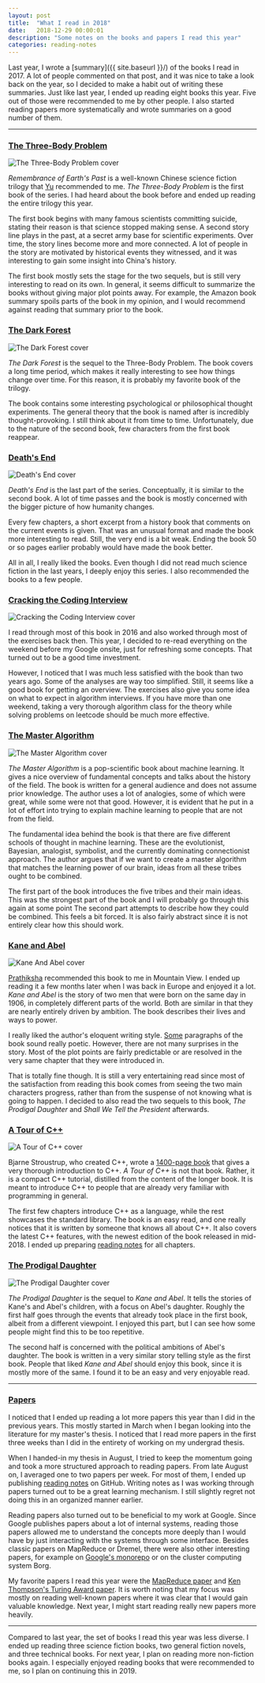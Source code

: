 ```yaml
---
layout: post
title:  "What I read in 2018"
date:   2018-12-29 00:00:01
description: "Some notes on the books and papers I read this year"
categories: reading-notes
---
```


Last year, I wrote a [summary]({{ site.baseurl }}/) of the books I read in 2017.
A lot of people commented on that post, and it was nice to take a look back on the year, so I decided to make a habit out of writing these summaries.
Just like last year, I ended up reading eight books this year.
Five out of those were recommended to me by other people.
I also started reading papers more systematically and wrote summaries on a good number of them.

---

### [The Three-Body Problem](https://www.amazon.com/Three-Body-Problem-Cixin-Liu/dp/0765382032/)

![The Three-Body Problem cover](/assets/posts/books-2018/three-body.jpg)

*Remembrance of Earth's Past* is a well-known Chinese science fiction trilogy that [Yu](https://dorianhe.github.io) recommended to me.
*The Three-Body Problem* is the first book of the series.
I had heard about the book before and ended up reading the entire trilogy this year.

The first book begins with many famous scientists committing suicide, stating their reason is that science stopped making sense.
A second story line plays in the past, at a secret army base for scientific experiments.
Over time, the story lines become more and more connected.
A lot of people in the story are motivated by historical events they witnessed, and it was interesting to gain some insight into China's history.

The first book mostly sets the stage for the two sequels, but is still very interesting to read on its own.
In general, it seems difficult to summarize the books without giving major plot points away.
For example, the Amazon book summary spoils parts of the book in my opinion, and I would recommend against reading that summary prior to the book.

### [The Dark Forest](https://www.amazon.com/Dark-Forest-Remembrance-Earths-Past/dp/0765386690/)

![The Dark Forest cover](/assets/posts/books-2018/dark-forest.jpg)

*The Dark Forest* is the sequel to the Three-Body Problem.
The book covers a long time period, which makes it really interesting to see how things change over time.
For this reason, it is probably my favorite book of the trilogy.

The book contains some interesting psychological or philosophical thought experiments.
The general theory that the book is named after is incredibly thought-provoking.
I still think about it from time to time.
Unfortunately, due to the nature of the second book, few characters from the first book reappear.

### [Death's End](https://www.amazon.com/Deaths-End-Remembrance-Earths-Past/dp/0765386631/)

![Death's End cover](/assets/posts/books-2018/deaths-end.jpg)

*Death's End* is the last part of the series.
Conceptually, it is similar to the second book.
A lot of time passes and the book is mostly concerned with the bigger picture of how humanity changes.

Every few chapters, a short excerpt from a history book that comments on the current events is given.
That was an unusual format and made the book more interesting to read.
Still, the very end is a bit weak.
Ending the book 50 or so pages earlier probably would have made the book better.

All in all, I really liked the books.
Even though I did not read much science fiction in the last years, I deeply enjoy this series.
I also recommended the books to a few people.

### [Cracking the Coding Interview](https://www.amazon.com/Cracking-Coding-Interview-Programming-Questions/dp/0984782850/)

![Cracking the Coding Interview cover](/assets/posts/books-2018/ctci.jpg)

I read through most of this book in 2016 and also worked through most of the exercises back then.
This year, I decided to re-read everything on the weekend before my Google onsite, just for refreshing some concepts.
That turned out to be a good time investment.

However, I noticed that I was much less satisfied with the book than two years ago.
Some of the analyses are way too simplified.
Still, it seems like a good book for getting an overview.
The exercises also give you some idea on what to expect in algorithm interviews.
If you have more than one weekend, taking a very thorough algorithm class for the theory while solving problems on leetcode should be much more effective.

### [The Master Algorithm](https://www.amazon.com/Master-Algorithm-Ultimate-Learning-Machine/dp/0465094279/)

![The Master Algorithm cover](/assets/posts/books-2018/master-algorithm.jpg)

*The Master Algorithm* is a pop-scientific book about machine learning.
It gives a nice overview of fundamental concepts and talks about the history of the field.
The book is written for a general audience and does not assume prior knowledge.
The author uses a lot of analogies, some of which were great, while some were not that good.
However, it is evident that he put in a lot of effort into trying to explain machine learning to people that are not from the field.

The fundamental idea behind the book is that there are five different schools of thought in machine learning.
These are the evolutionist, Bayesian, analogist, symbolist, and the currently dominating connectionist approach.
The author argues that if we want to create a master algorithm that matches the learning power of our brain, ideas from all these tribes ought to be combined.

The first part of the book introduces the five tribes and their main ideas.
This was the strongest part of the book and I will probably go through this again at some point
The second part attempts to describe how they could be combined.
This feels a bit forced.
It is also fairly abstract since it is not entirely clear how this should work.

### [Kane and Abel](https://www.amazon.com/Kane-Abel-Jeffrey-Archer/dp/0312942729/)

![Kane And Abel cover](/assets/posts/books-2018/kane-and-abel.jpg)

[Prathiksha](https://twitter.com/prathiksha0105) recommended this book to me in Mountain View.
I ended up reading it a few months later when I was back in Europe and enjoyed it a lot.
*Kane and Abel* is the story of two men that were born on the same day in 1906, in completely different parts of the world.
Both are similar in that they are nearly entirely driven by ambition.
The book describes their lives and ways to power.

I really liked the author's eloquent writing style.
[Some](https://www.goodreads.com/work/quotes/1084150-kane-and-abel) paragraphs of the book sound really poetic.
However, there are not many surprises in the story.
Most of the plot points are fairly predictable or are resolved in the very same chapter that they were introduced in.

That is totally fine though.
It is still a very entertaining read since most of the satisfaction from reading this book comes from seeing the two main characters progress, rather than from the suspense of not knowing what is going to happen.
I decided to also read the two sequels to this book, *The Prodigal Daughter* and *Shall We Tell the President* afterwards.

### [A Tour of C++](http://www.stroustrup.com/Tour.html)

![A Tour of C++ cover](/assets/posts/books-2018/cpp-tour.jpg)

Bjarne Stroustrup, who created C++, wrote a [1400-page book](https://www.amazon.com/Programming-Language-hardcover-4th/dp/0321958322/) that gives a very thorough introduction to C++.
*A Tour of C++* is not that book.
Rather, it is a compact C++ tutorial, distilled from the content of the longer book.
It is meant to introduce C++ to people that are already very familiar with programming in general.

The first few chapters introduce C++ as a language, while the rest showcases the standard library.
The book is an easy read, and one really notices that it is written by someone that knows all about C++.
It also covers the latest C++ features, with the newest edition of the book released in mid-2018.
I ended up preparing [reading notes](https://github.com/florian/reading-notes/tree/master/books/3_A_Tour_of_Cpp) for all chapters.

### [The Prodigal Daughter](https://www.amazon.com/Prodigal-Daughter-Jeffrey-Archer/dp/0312997140/)

![The Prodigal Daughter cover](/assets/posts/books-2018/the-prodigal-daughter.jpg)

*The Prodigal Daughter* is the sequel to *Kane and Abel*.
It tells the stories of Kane's and Abel's children, with a focus on Abel's daughter.
Roughly the first half goes through the events that already took place in the first book, albeit from a different viewpoint.
I enjoyed this part, but I can see how some people might find this to be too repetitive.

The second half is concerned with the political ambitions of Abel's daughter.
The book is written in a very similar story telling style as the first book.
People that liked *Kane and Abel* should enjoy this book, since it is mostly more of the same.
I found it to be an easy and very enjoyable read.

---

### [Papers](https://github.com/florian/reading-notes/tree/master/papers)

I noticed that I ended up reading a lot more papers this year than I did in the previous years.
This mostly started in March when I began looking into the literature for my master's thesis.
I noticed that I read more papers in the first three weeks than I did in the entirety of working on my undergrad thesis.

When I handed-in my thesis in August, I tried to keep the momentum going and took a more structured approach to reading papers.
From late August on, I averaged one to two papers per week.
For most of them, I ended up publishing [reading notes](https://github.com/florian/reading-notes/tree/master/papers) on GitHub.
Writing notes as I was working through papers turned out to be a great learning mechanism.
I still slightly regret not doing this in an organized manner earlier.

Reading papers also turned out to be beneficial to my work at Google.
Since Google publishes papers about a lot of internal systems, reading those papers allowed me to understand the concepts more deeply than I would have by just interacting with the systems through some interface.
Besides classic papers on MapReduce or Dremel, there were also other interesting papers, for example on [Google's monorepo](https://github.com/florian/reading-notes/blob/master/papers/003_Why_Google_Stores_Billions_of_Lines_of_Code_in_a_Single_Repository.md) or on the cluster computing system Borg.

My favorite papers I read this year were the [MapReduce paper](https://github.com/florian/reading-notes/blob/master/papers/009_MapReduce_Simplified_Data_Processing_on_Large_Clusters.md) and [Ken Thompson's Turing Award paper](https://github.com/florian/reading-notes/blob/master/papers/012_Reflections_on_Trusting_Trust.md).
It is worth noting that my focus was mostly on reading well-known papers where it was clear that I would gain valuable knowledge.
Next year, I might start reading really new papers more heavily.

---

Compared to last year, the set of books I read this year was less diverse.
I ended up reading three science fiction books, two general fiction novels, and three technical books.
For next year, I plan on reading more non-fiction books again.
I especially enjoyed reading books that were recommended to me, so I plan on continuing this in 2019.

